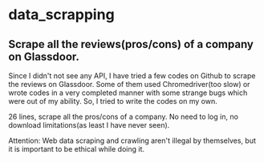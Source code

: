 # data_scrapping
## Scrape all the reviews(pros/cons) of a company on Glassdoor.
Since I didn't not see any API, I have tried a few codes on Github to scrape the reviews on Glassdoor. Some of them used Chromedriver(too slow) or wrote codes in a very completed manner with some strange bugs which were out of my ability. So, I tried to write the codes on my own. 

26 lines, scrape all the pros/cons of a company. No need to log in, no download limitations(as least I have never seen).

Attention: Web data scraping and crawling aren't illegal by themselves, but it is important to be ethical while doing it. 
